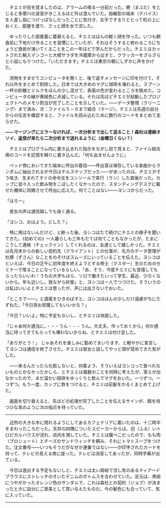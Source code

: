 　チエミが目を覚ましたのは、アラームの鳴る一分前だった。瞼（まぶた）をとじると多摩川の波音がきこえるほど外は澄んでいた。指輪型の端末（デバイス）を人差し指につけっぱなしだったことに気付き、左手でするりととって机の上におくと、部屋を渡り、さっと顔を水で流した。
 
　ゆったりした部屋着に着替えると、チエミはほんの軽く顔を作った。いつも朝食前に下地だけ作ることを習慣にしていたが、それはそうすると終わるころにちょうど食欲が湧いてくることをこの一年ほどで学んだからだった。チエミはカットされた輸入マンゴーと大根サラダを冷蔵庫から出すと、クラッカーをざらざらと小皿にもりつけた。「いただきます」チエミは東京の朝にしずかに声をかけた。
 
　洗物をすませてコンピュータを開くと、後で返すメッセージに印を付けて、それ以外をまとめて削除した。日本では大きめのマグに珈琲を淹れると、スプーン一杯の砂糖とミルクをほんの少し混ぜて、表面の色が変わるところを眺めた。コンピュータの縁が黄緑色に点滅している。それは先ほどチエミが起動したプロジェクトへのメモリ割当が完了したことを示していた。——データ整理（クリーニング）まで済み、次：ファイル５－８まで結合（マージ）。チエミは先週の自分からの伝言を確認すると、ファイルを読み込むために数行のコードをまとめて走らせた。
 
 **——マージングにエラーなければ、一次分析まで出して送ること！森社は連絡オソイ、返信が来たら二次分析まで送れるように（金曜日くらい？）**  

　チエミはプログラム内に書き込まれた指示をながし目で見ると、ファイル結合用のコードを記憶を頼りに書き込んだ。「何も出ませんように」
 
　ベッド傍においてきた端末に呼出の着信——呼出音は保存している楽曲からランダムに抽出されるが今日はチルステップだった——があったのは、チエミがそう呟き、生まれてすぐの命令文をコンソールで実行（ラン）した直後だった。カップに並々入った飲み物をこぼしたくなかったので、スタンディングデスクに載せた機体に同期させて呼出に応えた。何てことはない——ヨシコからだった。
 
「はろー」

　彼女の声は通信越しでも良く通る。

「ヨシコ、おはよう。どした？」

　特に用はないんだけど、と断った後、ヨシコはたて続けにチエミの様子を聞いてきた。《初めての》一人暮らしも三年もたてば何てこともなかったが、たまにこうして連絡（チェックイン）してくれるのは、友達として嬉しかった。チエミは先月末からの新しい契約先（クライアント）との仕事が、先方のデータ管理が杜撰（ずさん）なことをのぞけばスムーズにいっていることを伝えた。ヨシコはといえば、今日の正午に初年度を終えようとする修士（マスター）生のためのセミナーで喋ることになっているらしい。「あ、そう、今度チエミにも登壇してもらったらいいわ！うちの大学もほら、ソロで働きたいって学生、最近、少なくないから。年も近いし。我ながら妙案」と、ヨシコは一人でつづけた。そういうのは私はいいよとチエミは思ったが、声には出さないでおいた。
 
「ところで——」と語尾をひきのばすと、ヨシコはほんの少しだけ遠慮がちにたずねた。「今日夜お邪魔してもいいかな？」

「今日？いいよ」特に予定もないし、とチエミは快諾した。

「じゃあ何か適当に。・・・うん・・・うん。大丈夫、作っておくから」何か適当に持ってきてもらっても構わないからね、とチエミは付け足した。

「ありがとう！」 じゃあそれを楽しみに勤めてまいります、と軽やかに宣言してヨシコは通信を終了させた。チエミは彼女と話してやっと頭が覚めてきた気がした。

　——来るんだったら化粧しないと、何着よう、そういえばヨシコって食べれないものとかなかったかしら、とチエミは複数のことを同時に考えたが、答えが出なかったので、まだ温かい珈琲をゆっくりと飲んでマグをおいた。一つずつ。一つずつ。もう一度、カップに唇をつけると、チエミは前髪をかるくまとめて上げた。
 
　画面を切り替えると、先ほどの処理が完了したことを伝えるサインが、餌を待つひな鳥のように次の指示を待っていた。


***

　近所の大きな木に隠れるようにしてあるカフェテリアに着いたのは、十二時半をまわったころだった。天井の四隅についたスピーカーからは、旧（ふる）いトロピカルハウスが流れ、店内を潤していた。チエミは腹ぺこだったので、もも肉（プロシュート）とチーズのサンドウィッチを頼み、それにトマトスープをつけた。注文番号——いつもそうだがなぜか連番ではない——が印字されたカードを持って、テレビの見える席に座った。テレビは消音してあったが、同時字幕が出ている。
 
　今日は遠出する予定もないしと、チエミは太い肩紐で涼し気のあるティアードブラウスにストレッチのきいたデニムのボトムスを合わせていた。足元は、黒紐につやがかったオレンジ色のサンダルで、これは森社との契約（ジョブ）が決まったときに自分にご褒美として買い与えたものだ。今の髪色にも合っていて、気に入っていた。
 
 
***
